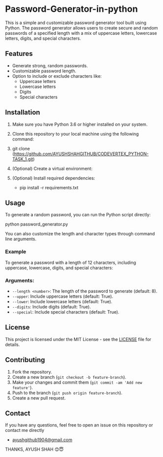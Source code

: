 # Password-Generator-in-python

This is a simple and customizable password generator tool built using Python. The password generator allows users to create secure and random passwords of a specified length with a mix of uppercase letters, lowercase letters, digits, and special characters.

## Features

- Generate strong, random passwords.
- Customizable password length.
- Option to include or exclude characters like:
  - Uppercase letters
  - Lowercase letters
  - Digits
  - Special characters

## Installation

1. Make sure you have Python 3.6 or higher installed on your system.
2. Clone this repository to your local machine using the following command:

3. git clone (https://github.com/AYUSHSHAHGITHUB/CODEVERTEX_PYTHON-TASK_1.git)


4. (Optional) Create a virtual environment:
 
5. (Optional) Install required dependencies:

   - pip install -r requirements.txt


## Usage

To generate a random password, you can run the Python script directly:

python password_generator.py


You can also customize the length and character types through command line arguments.

### Example

To generate a password with a length of 12 characters, including uppercase, lowercase, digits, and special characters:


### Arguments:
- `--length <number>`: The length of the password to generate (default: 8).
- `--upper`: Include uppercase letters (default: True).
- `--lower`: Include lowercase letters (default: True).
- `--digits`: Include digits (default: True).
- `--special`: Include special characters (default: True).

## License

This project is licensed under the MIT License - see the [LICENSE](LICENSE) file for details.

## Contributing

1. Fork the repository.
2. Create a new branch (`git checkout -b feature-branch`).
3. Make your changes and commit them (`git commit -am 'Add new feature'`).
4. Push to the branch (`git push origin feature-branch`).
5. Create a new pull request.

## Contact

If you have any questions, feel free to open an issue on this repository or contact me directly 

- ayushgithub1904@gmail.com


THANKS, 
AYUSH SHAH 😊😇




